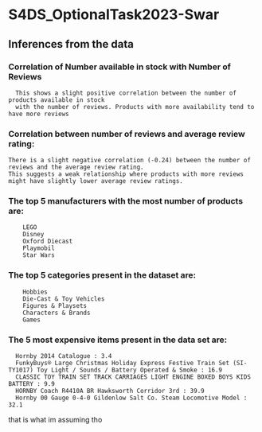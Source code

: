 # S4DS_OptionalTask2023-Swar

## Inferences from the data

### Correlation of Number available in stock with Number of Reviews
      This shows a slight positive correlation between the number of products available in stock 
      with the number of reviews. Products with more availability tend to have more reviews

### Correlation between number of reviews and average review rating:
    There is a slight negative correlation (-0.24) between the number of reviews and the average review rating.
    This suggests a weak relationship where products with more reviews might have slightly lower average review ratings.

### The top 5 manufacturers with the most number of products are: 
        LEGO
        Disney
        Oxford Diecast
        Playmobil
        Star Wars
### The top 5 categories present in the dataset are: 
        Hobbies
        Die-Cast & Toy Vehicles
        Figures & Playsets
        Characters & Brands
        Games

### The 5 most expensive items present in the data set are:
      Hornby 2014 Catalogue : 3.4
      FunkyBuys® Large Christmas Holiday Express Festive Train Set (SI-TY1017) Toy Light / Sounds / Battery Operated & Smoke : 16.9
      CLASSIC TOY TRAIN SET TRACK CARRIAGES LIGHT ENGINE BOXED BOYS KIDS BATTERY : 9.9
      HORNBY Coach R4410A BR Hawksworth Corridor 3rd : 39.9
      Hornby 00 Gauge 0-4-0 Gildenlow Salt Co. Steam Locomotive Model : 32.1
that is what im assuming tho